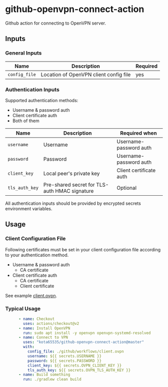 # github-openvpn-connect-action

Github action for connecting to OpenVPN server.

## Inputs

### General Inputs
| Name | Description | Required |
| --- | --- | --- | 
| `config_file` | Location of OpenVPN client config file | yes |

### Authentication Inputs

Supported authentication methods:
- Username & password auth
- Client certificate auth
- Both of them

| Name | Description | Required when | 
| --- | --- | --- | 
| `username` | Username | Username-password auth |
| `password` | Password | Username-password auth |
| `client_key` | Local peer's private key | Client certificate auth |
| `tls_auth_key` | Pre-shared secret for TLS-auth HMAC signature | Optional |

All authentication inputs should be provided by encrypted secrets environment variables.

## Usage

### Client Configuration File

Following certificates must be set in your client configuration file according to your authentication method.

- Username & password auth
  - CA certificate
- Client certificate auth
  - CA certificate
  - Client certificate

See example [client.ovpn](https://github.com/kota65535/github-openvpn-connect-action/tree/master/.github/workflows/client.ovpn).


### Typical Usage 

```yaml
      - name: Checkout
        uses: actions/checkout@v2
      - name: Install OpenVPN
        run: sudo apt install -y openvpn openvpn-systemd-resolved
      - name: Connect to VPN
        uses: "kota65535/github-openvpn-connect-action@master"
        with:
          config_file: ./github/workflows/client.ovpn
          username: ${{ secrets.USERNAME }}
          password: ${{ secrets.PASSWORD }}
          client_key: ${{ secrets.OVPN_CLIENT_KEY }}
          tls_auth_key: ${{ secrets.OVPN_TLS_AUTH_KEY }}
      - name: Build something
        run: ./gradlew clean build
```

